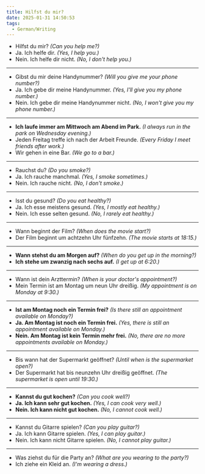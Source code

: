 ```yaml
---
title: Hilfst du mir?
date: 2025-01-31 14:50:53
tags:
  - German/Writing
---
```

- Hilfst du mir? _(Can you help me?)_
- Ja. Ich helfe dir. _(Yes, I help you.)_
- Nein. Ich helfe dir nicht. _(No, I don't help you.)_
---
- Gibst du mir deine Handynummer? _(Will you give me your phone number?)_
- Ja. Ich gebe dir meine Handynummer. _(Yes, I'll give you my phone number.)_
- Nein. Ich gebe dir meine Handynummer nicht. _(No, I won't give you my phone number.)_
---
- **Ich laufe immer am Mittwoch am Abend im Park.** _(I always run in the park on Wednesday evening.)_
- Jeden Freitag treffe ich nach der Arbeit Freunde. _(Every Friday I meet friends after work.)_
- Wir gehen in eine Bar. _(We go to a bar.)_
---
- Rauchst du? _(Do you smoke?)_
- Ja. Ich rauche manchmal. _(Yes, I smoke sometimes.)_
- Nein. Ich rauche nicht. _(No, I don't smoke.)_
---
- Isst du gesund? _(Do you eat healthy?)_
- Ja. Ich esse meistens gesund. _(Yes, I mostly eat healthy.)_
- Nein. Ich esse selten gesund. _(No, I rarely eat healthy.)_
---
- Wann beginnt der Film? _(When does the movie start?)_
- Der Film beginnt um achtzehn Uhr fünfzehn. _(The movie starts at 18:15.)_
---
- **Wann stehst du am Morgen auf?** _(When do you get up in the morning?)_
- **Ich stehe um zwanzig nach sechs auf.** _(I get up at 6:20.)_
---
- Wann ist dein Arzttermin? _(When is your doctor's appointment?)_
- Mein Termin ist am Montag um neun Uhr dreißig. _(My appointment is on Monday at 9:30.)_
---
- **Ist am Montag noch ein Termin frei?** _(Is there still an appointment available on Monday?)_
- **Ja. Am Montag ist noch ein Termin frei.** _(Yes, there is still an appointment available on Monday.)_
- **Nein. Am Montag ist kein Termin mehr frei.** _(No, there are no more appointments available on Monday.)_
---
- Bis wann hat der Supermarkt geöffnet? _(Until when is the supermarket open?)_
- Der Supermarkt hat bis neunzehn Uhr dreißig geöffnet. _(The supermarket is open until 19:30.)_
---
 - **Kannst du gut kochen?** _(Can you cook well?)_
 - **Ja. Ich kann sehr gut kochen.** _(Yes, I can cook very well.)_
 - **Nein. Ich kann nicht gut kochen.** _(No, I cannot cook well.)_
 ---
- Kannst du Gitarre spielen? _(Can you play guitar?)_
- Ja. Ich kann Gitarre spielen. _(Yes, I can play guitar.)_
- Nein. Ich kann nicht Gitarre spielen. _(No, I cannot play guitar.)_
---
- Was ziehst du für die Party an? _(What are you wearing to the party?)_
- Ich ziehe ein Kleid an. _(I'm wearing a dress.)_
